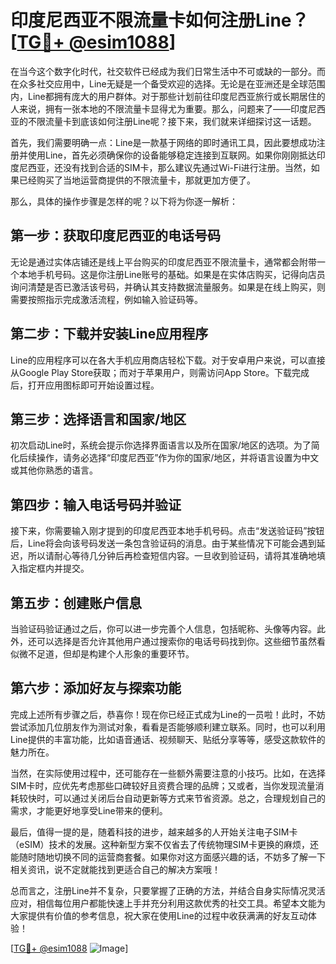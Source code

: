# 印度尼西亚不限流量卡如何注册Line？[[TG💪+ @esim1088](https://t.me/s/esim1088)]

在当今这个数字化时代，社交软件已经成为我们日常生活中不可或缺的一部分。而在众多社交应用中，Line无疑是一个备受欢迎的选择。无论是在亚洲还是全球范围内，Line都拥有庞大的用户群体。对于那些计划前往印度尼西亚旅行或长期居住的人来说，拥有一张本地的不限流量卡显得尤为重要。那么，问题来了——印度尼西亚的不限流量卡到底该如何注册Line呢？接下来，我们就来详细探讨这一话题。

首先，我们需要明确一点：Line是一款基于网络的即时通讯工具，因此要想成功注册并使用Line，首先必须确保你的设备能够稳定连接到互联网。如果你刚刚抵达印度尼西亚，还没有找到合适的SIM卡，那么建议先通过Wi-Fi进行注册。当然，如果已经购买了当地运营商提供的不限流量卡，那就更加方便了。

那么，具体的操作步骤是怎样的呢？以下将为你逐一解析：

## 第一步：获取印度尼西亚的电话号码

无论是通过实体店铺还是线上平台购买的印度尼西亚不限流量卡，通常都会附带一个本地手机号码。这是你注册Line账号的基础。如果是在实体店购买，记得向店员询问清楚是否已激活该号码，并确认其支持数据流量服务。如果是在线上购买，则需要按照指示完成激活流程，例如输入验证码等。

## 第二步：下载并安装Line应用程序

Line的应用程序可以在各大手机应用商店轻松下载。对于安卓用户来说，可以直接从Google Play Store获取；而对于苹果用户，则需访问App Store。下载完成后，打开应用图标即可开始设置过程。

## 第三步：选择语言和国家/地区

初次启动Line时，系统会提示你选择界面语言以及所在国家/地区的选项。为了简化后续操作，请务必选择“印度尼西亚”作为你的国家/地区，并将语言设置为中文或其他你熟悉的语言。

## 第四步：输入电话号码并验证

接下来，你需要输入刚才提到的印度尼西亚本地手机号码。点击“发送验证码”按钮后，Line将会向该号码发送一条包含验证码的消息。由于某些情况下可能会遇到延迟，所以请耐心等待几分钟后再检查短信内容。一旦收到验证码，请将其准确地填入指定框内并提交。

## 第五步：创建账户信息

当验证码验证通过之后，你可以进一步完善个人信息，包括昵称、头像等内容。此外，还可以选择是否允许其他用户通过搜索你的电话号码找到你。这些细节虽然看似微不足道，但却是构建个人形象的重要环节。

## 第六步：添加好友与探索功能

完成上述所有步骤之后，恭喜你！现在你已经正式成为Line的一员啦！此时，不妨尝试添加几位朋友作为测试对象，看看是否能够顺利建立联系。同时，也可以利用Line提供的丰富功能，比如语音通话、视频聊天、贴纸分享等等，感受这款软件的魅力所在。

当然，在实际使用过程中，还可能存在一些额外需要注意的小技巧。比如，在选择SIM卡时，应优先考虑那些口碑较好且资费合理的品牌；又或者，当你发现流量消耗较快时，可以通过关闭后台自动更新等方式来节省资源。总之，合理规划自己的需求，才能更好地享受Line带来的便利。

最后，值得一提的是，随着科技的进步，越来越多的人开始关注电子SIM卡（eSIM）技术的发展。这种新型方案不仅省去了传统物理SIM卡更换的麻烦，还能随时随地切换不同的运营商套餐。如果你对这方面感兴趣的话，不妨多了解一下相关资讯，说不定就能找到更适合自己的解决方案哦！

总而言之，注册Line并不复杂，只要掌握了正确的方法，并结合自身实际情况灵活应对，相信每位用户都能快速上手并充分利用这款优秀的社交工具。希望本文能为大家提供有价值的参考信息，祝大家在使用Line的过程中收获满满的好友互动体验！

[[TG💪+ @esim1088](https://t.me/s/esim1088) ![Image](https://i.postimg.cc/4NQfJmqS/Snipaste-2025-05-13-00-14-12.png)]